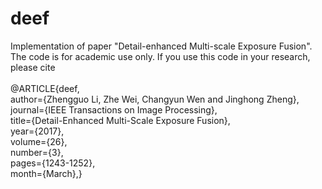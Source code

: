 # deef
Implementation of paper "Detail-enhanced Multi-scale Exposure Fusion". 
The code is for academic use only. If you use this code in your research, please cite<br>
<br>
@ARTICLE{deef,<br>
author={Zhengguo Li, Zhe Wei, Changyun Wen and Jinghong Zheng},<br> 
journal={IEEE Transactions on Image Processing}, <br>
title={Detail-Enhanced Multi-Scale Exposure Fusion}, <br>
year={2017}, <br>
volume={26}, <br>
number={3}, <br>
pages={1243-1252},<br> 
month={March},}<br>
